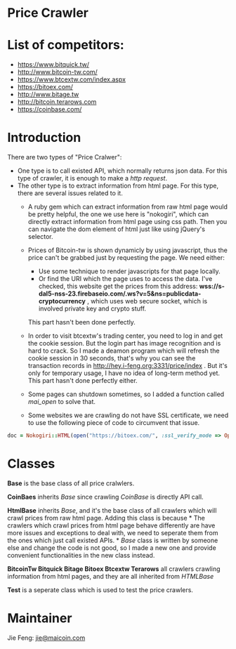 Price Crawler
===========
# List of competitors:
* https://www.bitquick.tw/
* http://www.bitcoin-tw.com/
* https://www.btcextw.com/index.aspx
* https://bitoex.com/
* http://www.bitage.tw
* http://bitcoin.terarows.com
* https://coinbase.com/


# Introduction

There are two types of "Price Cralwer":
* One type is to call existed API, which normally returns json data. For this type of crawler, it is enough to make a *http request*.
* The other type is to extract information from html page. For this type, there are several issues related to it.
    * A ruby gem which can extract information from raw html page would be pretty helpful, the one we use here is "nokogiri", which can directly extract information from html page using css path. Then you can navigate the dom element of html just like using jQuery's selector.

    * Prices of Bitcoin-tw is shown dynamicly by using javascript, thus the price can't be grabbed just by requesting the page. We need either:
        * Use some technique to render javascripts for that page locally.
        * Or find the URI which the page uses to access the data. I've checked, this website get the prices from this address: **wss://s-dal5-nss-23.firebaseio.com/.ws?v=5&ns=publicdata-cryptocurrency** , which uses web secure socket, which is involved private key and crypto stuff.
     
        This part hasn't been done perfectly.
    * In order to visit btcextw's trading center, you need to log in and get the cookie session. But the login part has image recognition and is hard to crack. So I made a deamon program which will refresh the cookie session in 30 seconds, that's why you can see the transaction records in http://hey.i-feng.org:3331/price/index . But it's only for temporary usage, I have no idea of long-term method yet.
    This part hasn't done perfectly either.
    * Some pages can shutdown sometimes, so I added a function called *mai_open* to solve that.
    * Some websites we are crawling do not have SSL certificate, we need to use the following piece of code to circumvent that issue.
```ruby
doc = Nokogiri::HTML(open("https://bitoex.com/", :ssl_verify_mode => OpenSSL::SSL::VERIFY_NONE))
```



 

# Classes
**Base** is the base class of all price cralwlers.

**CoinBaes** inherits *Base* since crawling *CoinBase* is directly API call.

**HtmlBase** inherits *Base*, and it's the base class of all crawlers which will crawl prices from raw html page. Adding this class is because
    * The crawlers which crawl prices from html page behave differently are have more issues and exceptions to deal with, we need to seperate them from the ones which just call existed APIs.
    * *Base* class is written by someone else and change the code is not good, so I made a new one and provide convenient functionalities in the new class instead.

**BitcoinTw Bitquick Bitage  Bitoex Btcextw Terarows** all crawlers crawling information from html pages, and they are all inherited from *HTMLBase*

**Test** is a seperate class which is used to test the price crawlers.

# Maintainer
Jie Feng: jie@maicoin.com